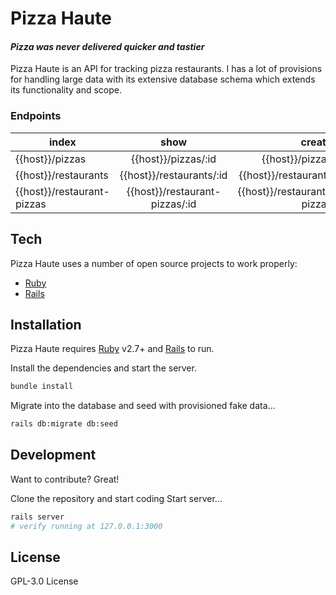 # Pizza Haute


#### _Pizza was never delivered quicker and tastier_

Pizza Haute is an API for tracking pizza restaurants. I has a lot of provisions for handling large data with its extensive database schema which extends its functionality and scope.


### Endpoints

| index           |      show            |      create     |
|-----------------|:--------------------:|----------------:|
| {{host}}/pizzas |  {{host}}/pizzas/:id | {{host}}/pizzas |
| {{host}}/restaurants |  {{host}}/restaurants/:id | {{host}}/restaurants |
| {{host}}/restaurant-pizzas |  {{host}}/restaurant-pizzas/:id | {{host}}/restaurant-pizzas |


## Tech

Pizza Haute uses a number of open source projects to work properly:

- [Ruby]("https://ruby-lang.org")
- [Rails]("https://rubyonrails.org)


## Installation

Pizza Haute requires [Ruby]("https://ruby-lang.org") v2.7+ and [Rails]("https://rubyonrails.org)  to run.

Install the dependencies and start the server.

```sh
bundle install
```

Migrate into the database and seed with provisioned fake data...

```sh
rails db:migrate db:seed
```

## Development

Want to contribute? Great!

Clone the repository and start coding
Start server...

```sh
rails server
# verify running at 127.0.0.1:3000
```

## License
GPL-3.0 License